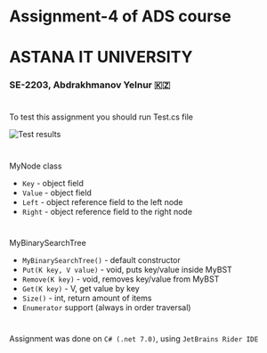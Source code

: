# Assignment-4 of ADS course
# ASTANA IT UNIVERSITY
### SE-2203, Abdrakhmanov Yelnur 🇰🇿

#

To test this assignment you should run Test.cs file

<img src="https://i.imgur.com/2ES8NKL.png" alt="Test results">

#

MyNode class
- `Key` - object field
- `Value` - object field
- `Left` - object reference field to the left node
- `Right` - object reference field to the right node

#

MyBinarySearchTree
- `MyBinarySearchTree()` - default constructor
- `Put(K key, V value)` - void, puts key/value inside MyBST
- `Remove(K key)` - void, removes key/value from MyBST
- `Get(K key)` - V, get value by key
- `Size()` - int, return amount of items
- `Enumerator` support (always in order traversal)

#

Assignment was done on `C# (.net 7.0)`, using `JetBrains Rider IDE`
